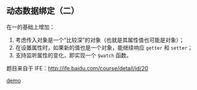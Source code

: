 ## 动态数据绑定（二）

在一的基础上增加：

1. 考虑传入对象是一个“比较深”的对象（也就是其属性值也可能是对象）；
2. 在设置属性时，如果新的值也是一个对象，能继续响应 `getter` 和 `setter`；
3. 支持监听属性的变化，即实现一个 `$watch` 函数。

题目来自于 IFE：http://ife.baidu.com/course/detail/id/20

<a href="https://liu-xiao-cui.github.io/playground/dynamic-data-bind-2/" target="_blank">demo</a>
